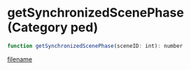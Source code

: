 # getSynchronizedScenePhase (Category ped)

```js
function getSynchronizedScenePhase(sceneID: int): number
```

[filename](getSynchronizedScenePhase_m.md ':include')